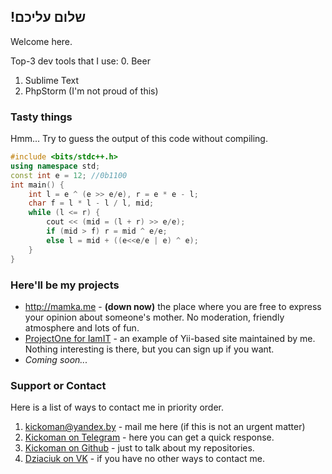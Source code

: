---
---

## !שלום עליכם

Welcome here.

Top-3 dev tools that I use:
0. Beer
1. Sublime Text
2. PhpStorm (I'm not proud of this)

### Tasty things

Hmm... Try to guess the output of this code without compiling.

```cpp
#include <bits/stdc++.h>
using namespace std;
const int e = 12; //0b1100
int main() {
    int l = e ^ (e >> e/e), r = e * e - l;
    char f = l * l - l / l, mid;
    while (l <= r) {
        cout << (mid = (l + r) >> e/e);
        if (mid > f) r = mid ^ e/e;
        else l = mid + ((e<<e/e | e) ^ e);
    }
}
```

### Here'll be my projects

- http://mamka.me - **(down now)** the place where you are free to express your opinion about someone's mother. No moderation, friendly atmosphere and lots of fun.
- [ProjectOne for IamIT](http://project1.andthenjusttouch.me) - an example of Yii-based site maintained by me. Nothing interesting is there, but you can sign up if you want.
- _Coming soon..._

### Support or Contact

Here is a list of ways to contact me in priority order.
1. [kickoman@yandex.by](mailto:kickoman@yandex.by) - mail me here (if this is not an urgent matter)
2. [Kickoman on Telegram](https://t.me/Kickoman) - here you can get a quick response.
3. [Kickoman on Github](https://github.com/Kickoman) - just to talk about my repositories.
4. [Dziaciuk on VK](https://vk.com/dziaciuk) - if you have no other ways to contact me.

